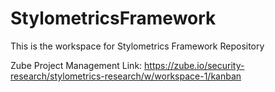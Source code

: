 # StylometricsFramework
This is the workspace for Stylometrics Framework Repository

Zube Project Management Link: https://zube.io/security-research/stylometrics-research/w/workspace-1/kanban
